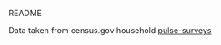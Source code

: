 README

Data taken from census.gov household [pulse-surveys](https://www.census.gov/data/tables/2020/demo/hhp/hhp1.html)

